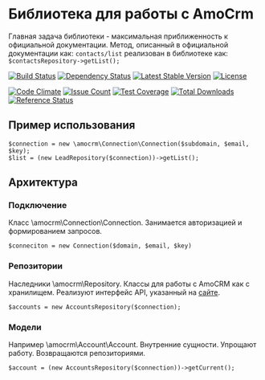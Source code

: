 # Библиотека для работы с AmoCrm

Главная задача библиотеки - максимальная приближенность к официальной документации.
Метод, описанный в официальной документации как:
`contacts/list`
реализован в библиотеке как:
`$contactsRepository->getList();`

[![Build Status](https://travis-ci.org/antonmarin/amocrm.svg?branch=master)](https://travis-ci.org/antonmarin/amocrm)
[![Dependency Status](https://www.versioneye.com/php/antonmarin:amocrm/dev-master/badge)](https://www.versioneye.com/php/antonmarin:amocrm/dev-master)
[![Latest Stable Version](https://poser.pugx.org/antonmarin/amocrm/v/stable)](https://packagist.org/packages/antonmarin/amocrm)
[![License](https://poser.pugx.org/antonmarin/amocrm/license)](https://packagist.org/packages/antonmarin/amocrm)

[![Code Climate](https://codeclimate.com/github/antonmarin/amocrm/badges/gpa.svg)](https://codeclimate.com/github/antonmarin/amocrm)
[![Issue Count](https://codeclimate.com/github/antonmarin/amocrm/badges/issue_count.svg)](https://codeclimate.com/github/antonmarin/amocrm)
[![Test Coverage](https://codeclimate.com/github/antonmarin/amocrm/badges/coverage.svg)](https://codeclimate.com/github/antonmarin/amocrm/coverage)
[![Total Downloads](https://poser.pugx.org/antonmarin/amocrm/downloads)](https://packagist.org/packages/antonmarin/amocrm)
[![Reference Status](https://www.versioneye.com/php/antonmarin:amocrm/reference_badge.svg)](https://www.versioneye.com/php/antonmarin:amocrm/references)

## Пример использования

```
$connection = new \amocrm\Connection\Connection($subdomain, $email, $key);
$list = (new LeadRepository($connection))->getList();
```

## Архитектура

### Подключение

Класс \amocrm\Connection\Connection. Занимается авторизацией и формированием запросов.

```
$conneciton = new Connection($domain, $email, $key)
```

### Репозитории

Наследники \amocrm\Repository. Классы для работы с AmoCRM как с хранилищем.
Реализуют интерфейс API, указанный на [сайте](https://developers.amocrm.ru/rest_api/).

```
$accounts = new AccountsRepository($connection);
```

### Модели

Например \amocrm\Account\Account. Внутренние сущности. 
Упрощают работу. Возвращаются репозиториями.

```
$account = (new AccountsRepository($connection))->getCurrent();
```